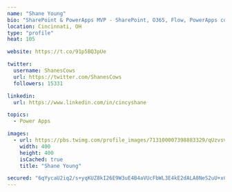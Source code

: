 ```yaml
---
name: "Shane Young"
bio: "SharePoint & PowerApps MVP - SharePoint, O365, Flow, PowerApps consulting? @PowerApps911 | Pure Snark? You found it."
location: Cincinnati, OH
type: "profile"
heat: 105

website: https://t.co/91p5BQ3pUe

twitter:
  username: ShanesCows
  url: https://twitter.com/ShanesCows
  followers: 15331

linkedin:
  url: https://www.linkedin.com/in/cincyshane

topics:
  - Power Apps

images:
  - url: https://pbs.twimg.com/profile_images/713100007398883329/qUzvsvQ3_400x400.jpg
    width: 400
    height: 400
    isCached: true
    title: "Shane Young"

secured: "6qYycaU2iq2/s+yqKUZ8kI26E9W3uE4B4aVUcFbWL3E4kE2dALA8NeS2uU+xCyrk30kgkyv8FN0NCptf0yFE+j5Qt6XOtRORWRspayyFgd4ZQsQ/PNgdVao69Z+PvlUvRhwc+58MApL+UxLJt/7xUhNbV9hJl1W2lao4wrEfTS7gcthaFM2ZGMfgncBtVXcy07jnDOD60rLtPdQK6OTmxcxcRo2Va5+lvgIWYLRjIgK/hSn3LJYmTQinEj7X2pOHwSK3V5tt1Kqox6aLDKZMSNQD4IOejTitCxq/sjQcFVX8WXciL4suh6jP839z+KNdoLqY88ahapoCkRhkeuXTMONojc3kFknjdNVYn8O4d5x0ATEQ+esL5+xS7lTnLdsH/NFKZNJQQl+DK8IFy87jiKc7sFJl8PGaxqBI3zj73To=;ndu1jIgRKP8Gp5BCHfvlwg=="
---
```


